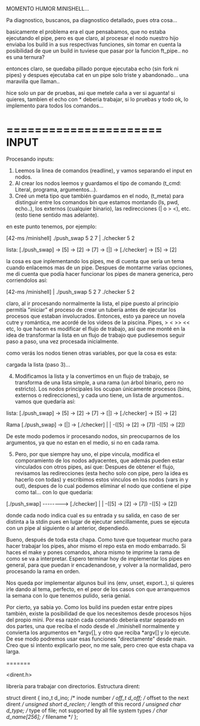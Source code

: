 
MOMENTO HUMOR MINISHELL...

Pa diagnostico, buscanos, pa diagnostico detallado, pues otra cosa...

basicamente el problema era el que pensabamos, que no estaba ejecutando el pipe, pero es que claro, al procesar el nodo nuestro hijo enviaba los build in a sus respectivas funciones, sin tomar en cuenta la posibilidad de que un build in tuviese que pasar por la funcion ft_pipe.. no es una ternura?

entonces claro, se quedaba pillado porque ejecutaba echo (sin fork ni pipes) y despues ejecutaba cat en un pipe solo triste y abandonado... una maravilla que llaman..

hice solo un par de pruebas, asi que metele caña a ver si aguanta!
si quieres, tambien el echo con * deberia trabajar, si lo pruebas y todo ok, lo implemento para todos los comandos...



======================
INPUT
======================

Procesando inputs:

1. Leemos la linea de comandos (readline), y vamos separando el input en nodos.
2. Al crear los nodos leemos y guardamos el tipo de comando (t_cmd: Literal, programa, argumentos...).
3. Creé un meta tipo que también guardamos en el nodo, (t_meta) para distinguir entre los comandos bin que estamos montando (ls, pwd, echo..), los externos (cualquier binario), las redirecciones (| o > <), etc. (esto tiene sentido mas adelante).

en este punto tenemos, por ejemplo:

[42-ms /minishell] ./push_swap 5 2 7 | ./checker 5 2

lista:
[./push_swap] -> [5] -> [2] -> [7] -> [|] -> [./checker] -> [5] -> [2]

la cosa es que inplementando los pipes, me di cuenta que sería un tema cuando enlacemos mas de un pipe. Despues de montarme varias opciones, me di cuenta que podía hacer funcionar los pipes de manera generica, pero corriendolos así:

[42-ms /minishell] | ./push_swap 5 2 7 ./checker 5 2

claro, al ir procesando normalmente la lista, el pipe puesto al principio permitía "iniciar" el proceso de crear un tubería antes de ejecutar los procesos que estaban involucrados. Entonces, esto ya parece un novela cutre y romántica, me acordé de los videos de la piscina. Pipes, > < >> << etc, lo que hacen es modificar el flujo de trabajo, así que me monté en la idea de transformar la lista en un flujo de trabajo que pudiesemos seguir paso a paso, una vez procesada inicialmente.

como verás los nodos tienen otras variables, por que la cosa es esta:

cargada la lista (paso 3)...

4. Modificamos la lista y la convertimos en un flujo de trabajo, se transforma de una lista simple, a una rama (un árbol binario, pero no estricto). Los nodos principales los ocupan únicamente procesos (bins, externos o redirecciones), y cada uno tiene, un lista de argumentos.. vamos que quedaría así:

 lista:
[./push_swap] -> [5] -> [2] -> [7] -> [|] -> [./checker] -> [5] -> [2]

Rama
[./push_swap] -> [|] -> [./checker]
|                       |
 -([5] -> [2] -> [7])    -([5] -> [2])

De este modo podemos ir procesando nodos, sin preocuparnos de los argumentos, ya que no estan en el medio, si no en cada rama.

5. Pero, por que siempre hay uno, el pipe vincula, modifica el comporamiento de los nodos adyacentes, que además pueden estar vinculados con otros pipes, así que: Despues de obtener el flujo, revisamos las redirecciones (esta hecho solo con pipe, pero la idea es hacerlo con todas) y escribimos estos vinculos en los nodos (vars in y out), despues de lo cual podemos eliminar el nodo que contiene el pipe como tal... con lo que quedaría:

[./push_swap] --------> [./checker]
|                       |
 -([5] -> [2] -> [7])    -([5] -> [2])

 donde cada nodo indica cual es su entrada y su salida, en caso de ser distinta a la stdin pues en lugar de ejecutar sencillamente, pues se ejecuta con un pipe al siguiente o al anterior, dependiedo.

 Bueno, después de toda esta chapa. Como tuve que toquetear mucho para hacer trabajar los pipes, ahor mismo el repo esta en modo embarrado. Si haces el make y pones comandos, ahora mismo te imprime la rama de como se va a interpretar. Espero terminar hoy de implementar los pipes en general, para que puedan ir encadenandose, y volver a la normalidad, pero procesando la rama en orden.

 Nos queda por implementar algunos buil ins (env, unset, export..), si quieres irle dando al tema, perfecto, en el peor de los casos con que arranquemos la semana con lo que tenemos pulido, seria genial.

 Por cierto, ya sabia yo. Como los build ins pueden estar entre pipes también, existe la posibilidad de que los necesitemos desde procesos hijos del propio mini. Por esa razón cada comando debería estar separado en dos partes, una que reciba el nodo desde el ./minishell normalmente y convierta los argumentos en *argv[], y otro que reciba *argv[] y lo ejecute. De ese modo podremos usar esas funciones "directamente" desde main. Creo que si intento explicarlo peor, no me sale, pero creo que esta chapa va larga.

 



=======

<dirent.h>

librería para trabajar con directorios. Estructura dirent:

struct dirent {
    ino_t          d_ino;       /* inode number */
    off_t          d_off;       /* offset to the next dirent */
    unsigned short d_reclen;    /* length of this record */
    unsigned char  d_type;      /* type of file; not supported
                                   by all file system types */
    char           d_name[256]; /* filename */
};


